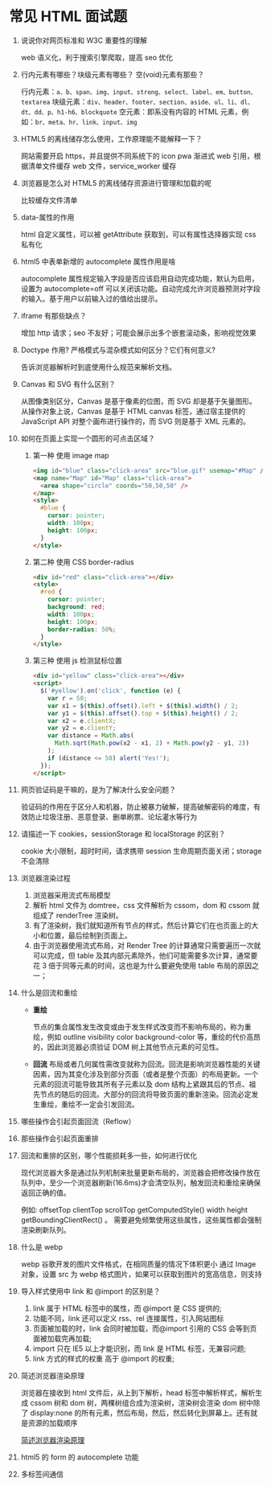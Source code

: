 # 常见 HTML 面试题

1. 说说你对网页标准和 W3C 重要性的理解

   web 语义化，利于搜索引擎爬取，提高 seo 优化

2. 行内元素有哪些？块级元素有哪些？ 空(void)元素有那些？

   行内元素：`a、b、span、img、input、strong、select、label、em、button、textarea`
   块级元素：`div、header、footer、section、aside、ul、li、dl、dt、dd、p、h1-h6、blockquote`
   空元素：即系没有内容的 HTML 元素，例如：`br、meta、hr、link、input、img`

3. HTML5 的离线储存怎么使用，工作原理能不能解释一下？

   网站需要开启 https，并且提供不同系统下的 icon
   pwa 渐进式 web 引用，根据清单文件缓存 web 文件，service_worker 缓存

4. 浏览器是怎么对 HTML5 的离线储存资源进行管理和加载的呢

   比较缓存文件清单

5. data-属性的作用

   html 自定义属性，可以被 getAttribute 获取到，可以有属性选择器实现 css 私有化

6. html5 中表单新增的 autocomplete 属性作用是啥

   autocomplete 属性规定输入字段是否应该启用自动完成功能，默认为启用，设置为 autocomplete=off 可以关闭该功能。自动完成允许浏览器预测对字段的输入。基于用户以前输入过的值给出提示。

7. iframe 有那些缺点？

   增加 http 请求；seo 不友好；可能会展示出多个嵌套滚动条，影响视觉效果

8. Doctype 作用? 严格模式与混杂模式如何区分？它们有何意义?

   告诉浏览器解析时到底使用什么规范来解析文档。

9. Canvas 和 SVG 有什么区别？

   从图像类别区分，Canvas 是基于像素的位图，而 SVG 却是基于矢量图形。
   从操作对象上说，Canvas 是基于 HTML canvas 标签，通过宿主提供的 JavaScript API 对整个画布进行操作的，而 SVG 则是基于 XML 元素的。

10. 如何在页面上实现一个圆形的可点击区域？

    1. 第一种 使用 image map

       ```html
       <img id="blue" class="click-area" src="blue.gif" usemap="#Map" />
       <map name="Map" id="Map" class="click-area">
         <area shape="circle" coords="50,50,50" />
       </map>
       <style>
         #blue {
           cursor: pointer;
           width: 100px;
           height: 100px;
         }
       </style>
       ```

    2. 第二种 使用 CSS border-radius

       ```html
       <div id="red" class="click-area"></div>
       <style>
         #red {
           cursor: pointer;
           background: red;
           width: 100px;
           height: 100px;
           border-radius: 50%;
         }
       </style>
       ```

    3. 第三种 使用 js 检测鼠标位置

       ```html
       <div id="yellow" class="click-area"></div>
       <script>
         $('#yellow').on('click', function (e) {
           var r = 50;
           var x1 = $(this).offset().left + $(this).width() / 2;
           var y1 = $(this).offset().top + $(this).height() / 2;
           var x2 = e.clientX;
           var y2 = e.clientY;
           var distance = Math.abs(
             Math.sqrt(Math.pow(x2 - x1, 2) + Math.pow(y2 - y1, 2))
           );
           if (distance <= 50) alert('Yes!');
         });
       </script>
       ```

11. 网页验证码是干嘛的，是为了解决什么安全问题？

    验证码的作用在于区分人和机器，防止被暴力破解，提高破解密码的难度，有效防止垃圾注册、恶意登录、删单刷票、论坛灌水等行为

12. 请描述一下 cookies，sessionStorage 和 localStorage 的区别？

    cookie 大小限制，超时时间，请求携带
    session 生命周期页面关闭；storage 不会清除

13. 浏览器渲染过程

    1. 浏览器采用流式布局模型
    2. 解析 html 文件为 domtree，css 文件解析为 cssom，dom 和 cssom 就组成了 renderTree 渲染树。
    3. 有了渲染树，我们就知道所有节点的样式，然后计算它们在也页面上的大小和位置，最后绘制到页面上。
    4. 由于浏览器使用流式布局，对 Render Tree 的计算通常只需要遍历一次就可以完成，但 table 及其内部元素除外，他们可能需要多次计算，通常要花 3 倍于同等元素的时间，这也是为什么要避免使用 table 布局的原因之一；

14. 什么是回流和重绘

    - **重绘**

      节点的集合属性发生改变或由于发生样式改变而不影响布局的，称为重绘，例如 outline visibility color background-color 等，重绘的代价高昂的，因此浏览器必须验证 DOM 树上其他节点元素的可见性。

    - **回流**
      布局或者几何属性需改变就称为回流。回流是影响浏览器性能的关键因素，因为其变化涉及到部分页面（或者是整个页面）的布局更新。一个元素的回流可能导致其所有子元素以及 dom 结构上紧跟其后的节点、祖先节点的随后的回流。大部分的回流将导致页面的重新渲染。回流必定发生重绘，重绘不一定会引发回流。

15. 哪些操作会引起页面回流（Reflow）
16. 那些操作会引起页面重排
17. 回流和重排的区别，哪个性能损耗多一些，如何进行优化

    现代浏览器大多是通过队列机制来批量更新布局的，浏览器会把修改操作放在队列中，至少一个浏览器刷新(16.6ms)才会清空队列，触发回流和重绘来确保返回正确的值。

    例如: offsetTop clientTop scrollTop getComputedStyle() width height getBoundingClientRect() 。 需要避免频繁使用这些属性，这些属性都会强制渲染刷新队列。

18. 什么是 webp

    webp 谷歌开发的图片文件格式，在相同质量的情况下体积更小
    通过 Image 对象，设置 src 为 webp 格式图片，如果可以获取到图片的宽高信息，则支持

19. 导入样式使用中 link 和 @import 的区别是？

    1. link 属于 HTML 标签中的属性，而 @import 是 CSS 提供的;
    2. 功能不同，link 还可以定义 rss、rel 连接属性，引入网站图标
    3. 页面被加载的时，link 会同时被加载，而@import 引用的 CSS 会等到页面被加载完再加载;
    4. import 只在 IE5 以上才能识别，而 link 是 HTML 标签，无兼容问题;
    5. link 方式的样式的权重 高于 @import 的权重;

20. 简述浏览器渲染原理

    浏览器在接收到 html 文件后，从上到下解析，head 标签中解析样式，解析生成 cssom 树和 dom 树，两棵树组合成为渲染树，渲染树会渲染 dom 树中除了 display:none 的所有元素，然后布局，然后，然后转化到屏幕上。还有就是资源的加载顺序

    [简述浏览器渲染原理](https://blog.csdn.net/xcg132566/article/details/108004965)

21. html5 的 form 的 autocomplete 功能
22. 多标签间通信
